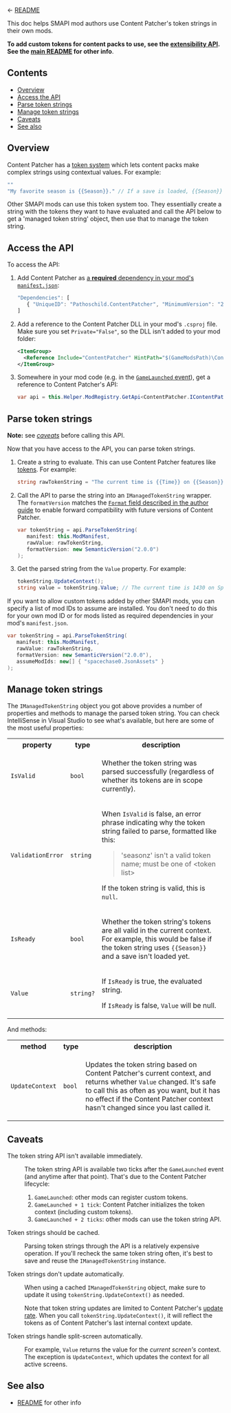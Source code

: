 ﻿← [README](README.md)

This doc helps SMAPI mod authors use Content Patcher's token strings in their own mods.

**To add custom tokens for content packs to use, see the [extensibility API](extensibility.md). See
the [main README](README.md) for other info**.

## Contents
* [Overview](#overview)
* [Access the API](#access-the-api)
* [Parse token strings](#parse-token-strings)
* [Manage token strings](#manage-token-strings)
* [Caveats](#caveats)
* [See also](#see-also)

## Overview
Content Patcher has a [token system](author-guide/tokens.md) which lets content packs make complex
strings using contextual values. For example:
```js
""
"My favorite season is {{Season}}." // If a save is loaded, {{Season}} will be replaced with the current season.
```

Other SMAPI mods can use this token system too. They essentially create a string with the tokens
they want to have evaluated and call the API below to get a 'managed token string' object, then use
that to manage the token string.

## Access the API
To access the API:

1. Add Content Patcher as [a **required** dependency in your mod's `manifest.json`](https://stardewvalleywiki.com/Modding:Modder_Guide/APIs/Manifest#Dependencies):
   ```js
   "Dependencies": [
      { "UniqueID": "Pathoschild.ContentPatcher", "MinimumVersion": "2.1.0" }
   ]
   ```
2. Add a reference to the Content Patcher DLL in your mod's `.csproj` file. Make sure you set
   `Private="False"`, so the DLL isn't added to your mod folder:
   ```xml
   <ItemGroup>
     <Reference Include="ContentPatcher" HintPath="$(GameModsPath)\ContentPatcher\ContentPatcher.dll" Private="False" />
   </ItemGroup>
   ```
3. Somewhere in your mod code (e.g. in the [`GameLaunched` event](https://stardewvalleywiki.com/Modding:Modder_Guide/APIs/Events#GameLoop.GameLaunched)),
   get a reference to Content Patcher's API:
   ```c#
   var api = this.Helper.ModRegistry.GetApi<ContentPatcher.IContentPatcherAPI>("Pathoschild.ContentPatcher");
   ```

## Parse token strings
**Note:** see [_caveats_](#caveats) before calling this API.

Now that you have access to the API, you can parse token strings.

1. Create a string to evaluate. This can use Content Patcher features like [tokens](author-guide/tokens.md).
   For example:
   ```c#
   string rawTokenString = "The current time is {{Time}} on {{Season}} {{Day}}, year {{Year}}.";
   ```
2. Call the API to parse the string into an `IManagedTokenString` wrapper. The `formatVersion`
   matches the [`Format` field described in the author guide](author-guide.md#overview) to enable
   forward compatibility with future versions of Content Patcher.

   ```c#
   var tokenString = api.ParseTokenString(
      manifest: this.ModManifest,
      rawValue: rawTokenString,
      formatVersion: new SemanticVersion("2.0.0")
   );
   ```
3. Get the parsed string from the `Value` property. For example:
   ```cs
   tokenString.UpdateContext();
   string value = tokenString.Value; // The current time is 1430 on Spring 5, year 2.
   ```

If you want to allow custom tokens added by other SMAPI mods, you can specify a list of mod IDs
to assume are installed. You don't need to do this for your own mod ID or for mods listed as
required dependencies in your mod's `manifest.json`.
```c#
var tokenString = api.ParseTokenString(
   manifest: this.ModManifest,
   rawValue: rawTokenString,
   formatVersion: new SemanticVersion("2.0.0"),
   assumeModIds: new[] { "spacechase0.JsonAssets" }
);
```

## Manage token strings
The `IManagedTokenString` object you got above provides a number of properties and methods to
manage the parsed token string. You can check IntelliSense in Visual Studio to see what's available,
but here are some of the most useful properties:

<table>
<tr>
<th>property</th>
<th>type</th>
<th>description</th>
</tr>

<tr>
<td><code>IsValid</code></th>
<td><code>bool</code></td>
<td>

Whether the token string was parsed successfully (regardless of whether its tokens are in scope currently).

</td>
</tr>
<tr>
<td><code>ValidationError</code></td>
<td><code>string</code></td>
<td>

When `IsValid` is false, an error phrase indicating why the token string failed to parse, formatted
like this:
> 'seasonz' isn't a valid token name; must be one of &lt;token list&gt;

If the token string is valid, this is `null`.

</td>
</tr>
<tr>
<td><code>IsReady</code></td>
<td><code>bool</code></td>
<td>

Whether the token string's tokens are all valid in the current context. For example, this would be
false if the token string uses `{{Season}}` and a save isn't loaded yet.

</td>
</tr>
<tr>
<td><code>Value</code></td>
<td><code>string?</code></td>
<td>

If `IsReady` is true, the evaluated string.

If `IsReady` is false, `Value` will be null.

</td>
</tr>
</table>

And methods:

<table>
<tr>
<th>method</th>
<th>type</th>
<th>description</th>
</tr>

<tr>
<td><code>UpdateContext</code></th>
<td><code>bool</code></td>
<td>

Updates the token string based on Content Patcher's current context, and returns whether `Value`
changed. It's safe to call this as often as you want, but it has no effect if the Content Patcher
context hasn't changed since you last called it.

</td>
</tr>
</table>

## Caveats
<dl>
<dt>The token string API isn't available immediately.</dt>
<dd>

The token string API is available two ticks after the `GameLaunched` event (and anytime after that
point). That's due to the Content Patcher lifecycle:

1. `GameLaunched`: other mods can register custom tokens.
2. `GameLaunched + 1 tick`: Content Patcher initializes the token context (including custom tokens).
3. `GameLaunched + 2 ticks`: other mods can use the token string API.

</dd>
<dt>Token strings should be cached.</dt>
<dd>

Parsing token strings through the API is a relatively expensive operation. If you'll recheck the
same token string often, it's best to save and reuse the `IManagedTokenString` instance.

</dd>
<dt>Token strings don't update automatically.</dt>
<dd>

When using a cached `IManagedTokenString` object, make sure to update it using
`tokenString.UpdateContext()` as needed.

Note that token string updates are limited to Content Patcher's [update
rate](author-guide.md#update-rate). When you call `tokenString.UpdateContext()`, it will reflect
the tokens as of Content Patcher's last internal context update.

</dd>
<dt>Token strings handle split-screen automatically.</dt>
<dd>

For example, `Value` returns the value for the _current screen's_ context. The exception is
`UpdateContext`, which updates the context for all active screens.

</dd>
</dl>

## See also
* [README](README.md) for other info
